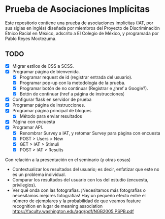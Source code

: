 # Prueba de Asociaciones Implícitas

Este repositorio contiene una prueba de asociaciones implícitas (IAT, por sus siglas en inglés) diseñada por miembros del Proyecto de Discriminación Étnico Racial en México, adscrito a El Colegio de México, y programada por Pablo Reyes Moctezuma. 

## TODO

* [x] Migrar estilos de CSS a SCSS.
* [x] Programar página de bienvenida.
  * [x] Programar request de id (registrar entrada del usuario).
  * [x] Programar pop-up con la metodología de la prueba.
  * [x] Programar botón de no continuar (Registrar e ¿href a Google?).
  * [x] Botón de continuar (href a página de instrucciones)
* [x] Configurar flask en servidor de prueba
* [x] Programar página de instrucciones.
* [x] Programar página principal de bloques
  * [x] Método para enviar resultados
* [x] Página con encuesta
* [x] Programar API.
  * [x] Renombrar Survey a IAT, y retomar Survey para página con encuesta
  * [x] POST > Users > New
  * [x] GET > IAT > Stimuli
  * [x] POST > IAT > Results
 
 Con relación a la presentación en el seminario (y otras cosas)
 * Contextualizar los resultados del usuario; es decir, enfatizar que este no es un problema individual.
  * Comparar los resultados del usuario con los del estudio (encuesta, privilegios).
 * Ver qué onda con las fotografías. ¡Necesitamos más fotografías o necesitamos mejores fotografías! Hay un pequeño efecto entre el número de ejemplares y la probabilidad de que veamos feature recognition en lugar de meaning association https://faculty.washington.edu/agg/pdf/NGB2005.PSPB.pdf
 
  
